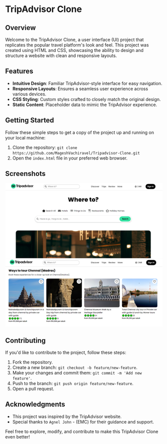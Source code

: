 # TripAdvisor Clone

## Overview

Welcome to the TripAdvisor Clone, a user interface (UI) project that replicates the popular travel platform's look and feel. This project was created using HTML and CSS, showcasing the ability to design and structure a website with clean and responsive layouts.

## Features

- **Intuitive Design**: Familiar TripAdvisor-style interface for easy navigation.
- **Responsive Layouts**: Ensures a seamless user experience across various devices.
- **CSS Styling**: Custom styles crafted to closely match the original design.
- **Static Content**: Placeholder data to mimic the TripAdvisor experience.

## Getting Started

Follow these simple steps to get a copy of the project up and running on your local machine:

1. Clone the repository: `git clone https://github.com/MageshVachiravel/Tripadvisor-Clone.git`
2. Open the `index.html` file in your preferred web browser.

## Screenshots

![Screenshot 1](./images/screenshot-1.png)
![Screenshot 2](./images/screenshot-2.png)

## Contributing

If you'd like to contribute to the project, follow these steps:

1. Fork the repository.
2. Create a new branch: `git checkout -b feature/new-feature`.
3. Make your changes and commit them: `git commit -m 'Add new feature'`.
4. Push to the branch: `git push origin feature/new-feature`.
5. Open a pull request.

## Acknowledgments

- This project was inspired by the TripAdvisor website.
- Special thanks to `Agnel John` - (EMC) for their guidance and support.

Feel free to explore, modify, and contribute to make this TripAdvisor Clone even better!
